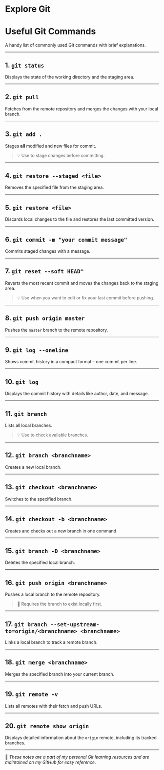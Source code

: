# Explore Git

# Useful Git Commands

A handy list of commonly used Git commands with brief explanations.

---

## 1. `git status`
Displays the state of the working directory and the staging area.

---

## 2. `git pull`
Fetches from the remote repository and merges the changes with your local branch.

---

## 3. `git add .`
Stages **all** modified and new files for commit.

> 💡 Use to stage changes before committing.

---

## 4. `git restore --staged <file>`
Removes the specified file from the staging area.

---

## 5. `git restore <file>`
Discards local changes to the file and restores the last committed version.

---

## 6. `git commit -m "your commit message"`
Commits staged changes with a message.

---

## 7. `git reset --soft HEAD^`
Reverts the most recent commit and moves the changes back to the staging area.

> 💡 Use when you want to edit or fix your last commit before pushing.

---

## 8. `git push origin master`
Pushes the `master` branch to the remote repository.

---

## 9. `git log --oneline`
Shows commit history in a compact format – one commit per line.

---

## 10. `git log`
Displays the commit history with details like author, date, and message.

---

## 11. `git branch`
Lists all local branches.

> 💡 Use to check available branches.

---

## 12. `git branch <branchname>`
Creates a new local branch.

---

## 13. `git checkout <branchname>`
Switches to the specified branch.

---

## 14. `git checkout -b <branchname>`
Creates and checks out a new branch in one command.

---

## 15. `git branch -D <branchname>`
Deletes the specified local branch.

---

## 16. `git push origin <branchname>`
Pushes a local branch to the remote repository.

> 🔸 Requires the branch to exist locally first.

---

## 17. `git branch --set-upstream-to=origin/<branchname> <branchname>`
Links a local branch to track a remote branch.

---

## 18. `git merge <branchname>`
Merges the specified branch into your current branch.

---

## 19. `git remote -v`
Lists all remotes with their fetch and push URLs.

---

## 20. `git remote show origin`
Displays detailed information about the `origin` remote, including its tracked branches.

---

📘 _These notes are a part of my personal Git learning resources and are maintained on my GitHub for easy reference._

